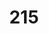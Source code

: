 ---
pid: ch248
title: '215'
location_transcription: Middle City Hall
coordinates: "[-75.163671980833, 39.952319504917]"
zipcode: '19154'
gen_neighborhood: Northeast Philadelphia
neighborhood: Parkwood
outside_phl: 
age: '21'
age_range: 20-29
instagram: 
image_file_name: ch_248.jpg
proposal_transcription: |-
  [bell shaped base mounted with //215//]
  [Plaque with] Philly area # description, basically what 215 is.
topic: 
topic_summary: '0'
type: Sculpture Statue,Plaque
keywords_other: liberty bell
credit: 
image_labels: 
twitter: 
facebook: 
permalink: "/monuments/ch248/"
layout: item-page
---